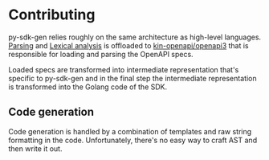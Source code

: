 # Contributing

py-sdk-gen relies roughly on the same architecture as high-level languages. [Parsing](https://en.wikipedia.org/wiki/Parsing) and [Lexical analysis](https://en.wikipedia.org/wiki/Lexical_analysis) is offloaded to [kin-openapi/openapi3]("github.com/getkin/kin-openapi/openapi3") that is responsible for loading and parsing the OpenAPI specs.

Loaded specs are transformed into intermediate representation that's specific to py-sdk-gen and in the final step the intermediate representation is transformed into the Golang code of the SDK.

## Code generation

Code generation is handled by a combination of templates and raw string formatting in the code. Unfortunately, there's no easy way to craft AST and then write it out.
